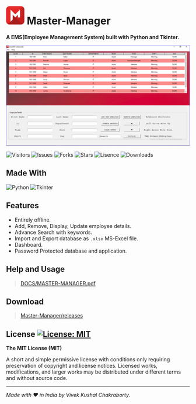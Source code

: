 <img src="https://github.com/vivekkushalch/Master-Manager/blob/main/res/img/logo.jpg" width='50' alt="Logo.jpg"> Master-Manager
===
**A EMS(Employee Management System) built with Python and Tkinter.**

![Screenshot](https://github.com/vivekkushalch/Master-Manager/blob/main/Screenshot.PNG)

![Visitors](https://visitor-badge.deta.dev/badge?page_id=Master-Manager.visitor-badge) ![Issues](https://img.shields.io/github/issues/vivekkushalch/Master-Manager) ![Forks](https://img.shields.io/github/forks/vivekkushalch/Master-Manager) ![Stars](https://img.shields.io/github/stars/vivekkushalch/Master-Manager) ![Lisence](https://img.shields.io/github/license/vivekkushalch/Master-Manager) ![Downloads](https://img.shields.io/github/downloads/vivekkushalch/Master-Manager/total?l&color=green)

Made With
---
![Python](https://img.shields.io/badge/python-3670A0?style=for-the-badge&logo=python&logoColor=ffdd54)  ![Tkinter](https://img.shields.io/badge/Tkinter-ffdd54?style=for-the-badge&logo=python&logoColor=3670A0)

Features
---
- Entirely offline.
- Add, Remove, Display, Update employee details.
- Advance Search with keywords.
- Import and Export database as `.xlsx` MS-Excel file.
- Dashboard.
- Password Protected database and application.

Help and Usage
---
> [DOCS/MASTER-MANAGER.pdf](https://github.com/vivekkushalch/Master-Manager/blob/main/DOCS/MASTER-MANAGER.pdf)


Download
---
> [Master-Manager/releases](https://github.com/vivekkushalch/Master-Manager/releases/)


License [![License: MIT](https://img.shields.io/badge/License-MIT-yellow.svg)](https://opensource.org/licenses/MIT)
-------
**The MIT License (MIT)**

A short and simple permissive license with conditions only requiring preservation of copyright and license notices. Licensed works, modifications, and larger works may be distributed under different terms and without source code.

-------
_Made with :heart: in India by Vivek Kushal Chakraborty._

